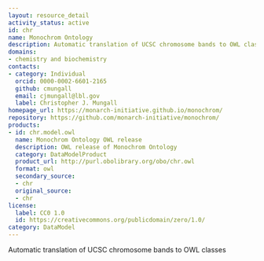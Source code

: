 ```yaml
---
layout: resource_detail
activity_status: active
id: chr
name: Monochrom Ontology
description: Automatic translation of UCSC chromosome bands to OWL classes
domains:
- chemistry and biochemistry
contacts:
- category: Individual
  orcid: 0000-0002-6601-2165
  github: cmungall
  email: cjmungall@lbl.gov
  label: Christopher J. Mungall
homepage_url: https://monarch-initiative.github.io/monochrom/
repository: https://github.com/monarch-initiative/monochrom/
products:
- id: chr.model.owl
  name: Monochrom Ontology OWL release
  description: OWL release of Monochrom Ontology
  category: DataModelProduct
  product_url: http://purl.obolibrary.org/obo/chr.owl
  format: owl
  secondary_source:
  - chr
  original_source:
  - chr
license:
  label: CC0 1.0
  id: https://creativecommons.org/publicdomain/zero/1.0/
category: DataModel
---
```


Automatic translation of UCSC chromosome bands to OWL classes
